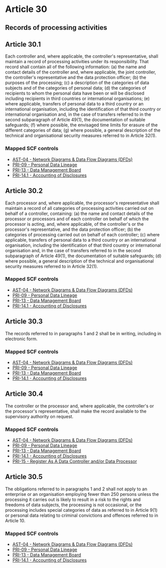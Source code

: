 # Article 30
## Records of processing activities

## Article 30.1
 Each controller and, where applicable, the controller's representative, shall maintain a record of processing activities under its responsibility. That record shall contain all of the following information:
(a) the name and contact details of the controller and, where applicable, the joint controller, the controller's representative and the data protection officer;
(b) the purposes of the processing;
(c) a description of the categories of data subjects and of the categories of personal data;
(d) the categories of recipients to whom the personal data have been or will be disclosed including recipients in third countries or international organisations;
(e) where applicable, transfers of personal data to a third country or an international organisation, including the identification of that third country or international organisation and, in the case of transfers referred to in the second subparagraph of Article 49(1), the documentation of suitable safeguards;
(f) where possible, the envisaged time limits for erasure of the different categories of data;
(g) where possible, a general description of the technical and organisational security measures referred to in Article 32(1).
### Mapped SCF controls
- [AST-04 - Network Diagrams & Data Flow Diagrams (DFDs)](../scf/ast-04-networkdiagrams&dataflowdiagrams(dfds).md)
- [PRI-09 - Personal Data Lineage](../scf/pri-09-personaldatalineage.md)
- [PRI-13 - Data Management Board](../scf/pri-13-datamanagementboard.md)
- [PRI-14.1 - Accounting of Disclosures](../scf/pri-141-accountingofdisclosures.md)
## Article 30.2
 Each processor and, where applicable, the processor's representative shall maintain a record of all categories of processing activities carried out on behalf of a controller, containing:
(a) the name and contact details of the processor or processors and of each controller on behalf of which the processor is acting, and, where applicable, of the controller's or the processor's representative, and the data protection officer;
(b) the categories of processing carried out on behalf of each controller;
(c) where applicable, transfers of personal data to a third country or an international organisation, including the identification of that third country or international organisation and, in the case of transfers referred to in the second subparagraph of Article 49(1), the documentation of suitable safeguards;
(d) where possible, a general description of the technical and organisational security measures referred to in Article 32(1).
### Mapped SCF controls
- [AST-04 - Network Diagrams & Data Flow Diagrams (DFDs)](../scf/ast-04-networkdiagrams&dataflowdiagrams(dfds).md)
- [PRI-09 - Personal Data Lineage](../scf/pri-09-personaldatalineage.md)
- [PRI-13 - Data Management Board](../scf/pri-13-datamanagementboard.md)
- [PRI-14.1 - Accounting of Disclosures](../scf/pri-141-accountingofdisclosures.md)
## Article 30.3
 The records referred to in paragraphs 1 and 2 shall be in writing, including in electronic form.
### Mapped SCF controls
- [AST-04 - Network Diagrams & Data Flow Diagrams (DFDs)](../scf/ast-04-networkdiagrams&dataflowdiagrams(dfds).md)
- [PRI-09 - Personal Data Lineage](../scf/pri-09-personaldatalineage.md)
- [PRI-13 - Data Management Board](../scf/pri-13-datamanagementboard.md)
- [PRI-14.1 - Accounting of Disclosures](../scf/pri-141-accountingofdisclosures.md)
## Article 30.4
 The controller or the processor and, where applicable, the controller's or the processor's representative, shall make the record available to the supervisory authority on request.
### Mapped SCF controls
- [AST-04 - Network Diagrams & Data Flow Diagrams (DFDs)](../scf/ast-04-networkdiagrams&dataflowdiagrams(dfds).md)
- [PRI-09 - Personal Data Lineage](../scf/pri-09-personaldatalineage.md)
- [PRI-13 - Data Management Board](../scf/pri-13-datamanagementboard.md)
- [PRI-14.1 - Accounting of Disclosures](../scf/pri-141-accountingofdisclosures.md)
- [PRI-15 - Register As A Data Controller and/or Data Processor](../scf/pri-15-registerasadatacontrollerand/ordataprocessor.md)
## Article 30.5
 The obligations referred to in paragraphs 1 and 2 shall not apply to an enterprise or an organisation employing fewer than 250 persons unless the processing it carries out is likely to result in a risk to the rights and freedoms of data subjects, the processing is not occasional, or the processing includes special categories of data as referred to in Article 9(1) or personal data relating to criminal convictions and offences referred to in Article 10.
### Mapped SCF controls
- [AST-04 - Network Diagrams & Data Flow Diagrams (DFDs)](../scf/ast-04-networkdiagrams&dataflowdiagrams(dfds).md)
- [PRI-09 - Personal Data Lineage](../scf/pri-09-personaldatalineage.md)
- [PRI-13 - Data Management Board](../scf/pri-13-datamanagementboard.md)
- [PRI-14.1 - Accounting of Disclosures](../scf/pri-141-accountingofdisclosures.md)